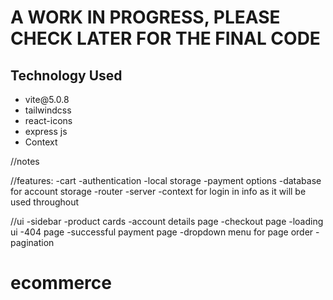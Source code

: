 <h1>A WORK IN PROGRESS, PLEASE CHECK LATER FOR THE FINAL CODE</h1>

<h2>Technology Used</h2>
<ul>
<li>vite@5.0.8</li>
<li>tailwindcss</li>
<li>react-icons</li>
<li>express js</li>
<li>Context</li>

</ul>

//notes

//features:
-cart
-authentication
-local storage
-payment options
-database for account storage
-router
-server
-context for login in info as it will be used throughout

//ui
-sidebar
-product cards
-account details page
-checkout page
-loading ui
-404 page
-successful payment page
-dropdown menu for page order
-pagination

# ecommerce
